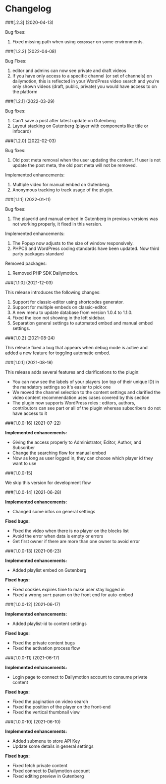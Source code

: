 # Changelog

###[.2.3] (2020-04-13)

Bug fixes:
1. Fixed missing path when using `composer` on some environments.

###[1.2.2] (2022-04-08)

Bug Fixes:
1. editor and admins can now see private and draft videos
2. If you have only access to a specific channel (or set of channels) on dailymotion, this is reflected in your WordPress video search and you’re only shown videos (draft, public, private) you would have access to on the platform

###[1.2.1] (2022-03-29)

Bug fixes:
1. Can't save a post after latest update on Gutenberg
2. Layout stacking on Gutenberg (player with components like title or infocard)

###[1.2.0] (2022-02-03)

Bug fixes:
1. Old post meta removal when the user updating the content. If user is not update the post meta, the old post meta will not be removed.

Implemented enhancements:
1. Multiple video for manual embed on Gutenberg.
2. Anonymous tracking to track usage of the plugin.

###[1.1.1] (2022-01-11)

Bug fixes:
1. The playerId and manual embed in Gutenberg in previous versions was not working properly, it fixed in this version.

Implemented enhancements:
1. The Popup now adjusts to the size of window responsively.
2. PHPCS and WordPress coding standards have been updated. Now third party packages standard

Removed packages:
1. Removed PHP SDK Dailymotion.

###[1.1.0] (2021-12-03)

This release introduces the following changes:

1. Support for classic-editor using shortcodes generator.
2. Support for multiple embeds on classic-editor.
3. A new menu to update database from version 1.0.4 to 1.1.0.
4. Fixed the icon not showing in the left sidebar.
5. Separation general settings to automated embed and manual embed settings.

###[1.0.2] (2021-08-24)

This release fixed a bug that appears when debug mode is active and added a new feature for toggling automatic embed.

###[1.0.1] (2021-08-18)

This release adds several features and clarifications to the plugin:

- You can now see the labels of your players (on top of their unique ID) in the mandatory settings so it's easier to pick one
- We moved the channel selection to the content settings and clarified the video content recommendation uses cases covered by this section
- The plugin now supports WordPress roles : editors, authors, contributors can see part or all of the plugin whereas subscribers do not have access to it


###[1.0.0-16] (2021-07-22)

**Implemented enhancements:**
- Giving the access properly to Administrator, Editor, Author, and Subscriber
- Change the searching flow for manual embed
- Now as long as user logged in, they can choose which player id they want to use

###[1.0.0-15]

We skip this version for development flow

###[1.0.0-14] (2021-06-28)

**Implemented enhancements:**
- Changed some infos on general settings

**Fixed bugs:**
- Fixed the video when there is no player on the blocks list
- Avoid the error when data is empty or errors
- Get first owner if there are more than one owner to avoid error


###[1.0.0-13] (2021-06-23)

**Implemented enhancements:**
- Added playlist embed on Gutenberg

**Fixed bugs:**
- Fixed cookies expires time to make user stay logged in
- Fixed a wrong `sort` param on the front end for auto-embed


###[1.0.0-12] (2021-06-17)

**Implemented enhancements:**
- Added playlist-id to content settings

**Fixed bugs:**
- Fixed the private content bugs
- Fixed the activation process flow


###[1.0.0-11] (2021-06-17)

**Implemented enhancements:**
- Login page to connect to Dailymotion account to consume private content 

**Fixed bugs:**
- Fixed the pagination on video search 
- Fixed the position of the player on the front-end
- Fixed the vertical thumbnail view


###[1.0.0-10] (2021-06-10)

**Implemented enhancements:**
- Added submenu to store API Key
- Update some details in general settings

**Fixed bugs:**
- Fixed fetch private content
- Fixed connect to Dailymotion account
- Fixed editing preview in Gutenberg
